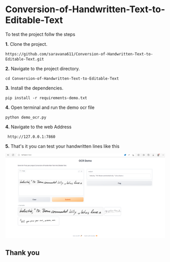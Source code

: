 # Conversion-of-Handwritten-Text-to-Editable-Text

To test the project follw the steps

**1.**  Clone the project.

```
https://github.com/saravana611/Conversion-of-Handwritten-Text-to-Editable-Text.git
```
**2.** Navigate to the project directory.

```
cd Conversion-of-Handwritten-Text-to-Editable-Text
```
**3.** Install the dependencies.

```
pip install -r requirements-demo.txt
```

**4.** Open terminal and run the demo ocr file

```
python demo_ocr.py
```

**4.** Navigate to the web Address

```
 http://127.0.0.1:7860
```
**5.** That's it you can test your handwritten lines like this

![Demo](sample_demo.png)


## Thank you
